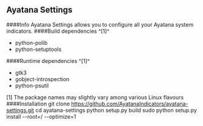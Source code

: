 ## Ayatana Settings
####Info
Ayatana Settings allows you to configure all your Ayatana system indicators.
####Build dependencies ^[1]^

- python-polib
- python-setuptools

####Runtime dependencies ^[1]^

- gtk3
- gobject-introspection
- python-psutil

[1] The package names may slightly vary among various Linux flavours 
####Installation
	git clone https://github.com/AyatanaIndicators/ayatana-settings.git
	cd ayatana-settings
	python setup.py build
	sudo python setup.py install --root=/ --optimize=1